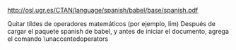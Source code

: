 http://osl.ugr.es/CTAN/language/spanish/babel/base/spanish.pdf

Quitar tildes de operadores matemáticos (por ejemplo, lim)
Después de cargar el paquete spanish de babel, y antes de iniciar el documento, agrega el comando \unaccentedoperators
